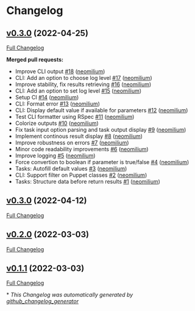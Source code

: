 # Changelog

## [v0.3.0](https://github.com/opus-codium/choria-colt/tree/v0.3.0) (2022-04-25)

[Full Changelog](https://github.com/opus-codium/choria-colt/compare/v0.3.0...v0.3.0)

**Merged pull requests:**

- Improve CLI output [\#18](https://github.com/opus-codium/choria-colt/pull/18) ([neomilium](https://github.com/neomilium))
- CLI: Add an option to choose log level [\#17](https://github.com/opus-codium/choria-colt/pull/17) ([neomilium](https://github.com/neomilium))
- Improve stability, fix results retrieving [\#16](https://github.com/opus-codium/choria-colt/pull/16) ([neomilium](https://github.com/neomilium))
- CLI: Add an option to set log level [\#15](https://github.com/opus-codium/choria-colt/pull/15) ([neomilium](https://github.com/neomilium))
- Setup CI [\#14](https://github.com/opus-codium/choria-colt/pull/14) ([neomilium](https://github.com/neomilium))
- CLI: Format error [\#13](https://github.com/opus-codium/choria-colt/pull/13) ([neomilium](https://github.com/neomilium))
- CLI: Display default value if available for parameters [\#12](https://github.com/opus-codium/choria-colt/pull/12) ([neomilium](https://github.com/neomilium))
- Test CLI formatter using RSpec [\#11](https://github.com/opus-codium/choria-colt/pull/11) ([neomilium](https://github.com/neomilium))
- Colorize outputs [\#10](https://github.com/opus-codium/choria-colt/pull/10) ([neomilium](https://github.com/neomilium))
- Fix task input option parsing and task output display [\#9](https://github.com/opus-codium/choria-colt/pull/9) ([neomilium](https://github.com/neomilium))
- Implement continous result display [\#8](https://github.com/opus-codium/choria-colt/pull/8) ([neomilium](https://github.com/neomilium))
- Improve robustness on errors [\#7](https://github.com/opus-codium/choria-colt/pull/7) ([neomilium](https://github.com/neomilium))
- Minor code readability improvements [\#6](https://github.com/opus-codium/choria-colt/pull/6) ([neomilium](https://github.com/neomilium))
- Improve logging [\#5](https://github.com/opus-codium/choria-colt/pull/5) ([neomilium](https://github.com/neomilium))
- Force convertion to boolean if parameter is true/false [\#4](https://github.com/opus-codium/choria-colt/pull/4) ([neomilium](https://github.com/neomilium))
- Tasks: Autofill default values [\#3](https://github.com/opus-codium/choria-colt/pull/3) ([neomilium](https://github.com/neomilium))
- CLI: Support filter on Puppet classes [\#2](https://github.com/opus-codium/choria-colt/pull/2) ([neomilium](https://github.com/neomilium))
- Tasks: Structure data before return results [\#1](https://github.com/opus-codium/choria-colt/pull/1) ([neomilium](https://github.com/neomilium))

## [v0.3.0](https://github.com/opus-codium/choria-colt/tree/v0.3.0) (2022-04-12)

[Full Changelog](https://github.com/opus-codium/choria-colt/compare/v0.2.0...v0.3.0)

## [v0.2.0](https://github.com/opus-codium/choria-colt/tree/v0.2.0) (2022-03-03)

[Full Changelog](https://github.com/opus-codium/choria-colt/compare/v0.1.1...v0.2.0)

## [v0.1.1](https://github.com/opus-codium/choria-colt/tree/v0.1.1) (2022-03-03)

[Full Changelog](https://github.com/opus-codium/choria-colt/compare/v0.1.0...v0.1.1)



\* *This Changelog was automatically generated by [github_changelog_generator](https://github.com/github-changelog-generator/github-changelog-generator)*
